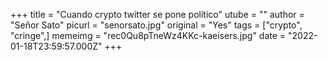+++
title = "Cuando crypto twitter se pone político"
utube = ""
author = "Señor Sato"
picurl = "senorsato.jpg"
original = "Yes"
tags = ["crypto", "cringe",]
memeimg = "rec0Qu8pTneWz4KKc-kaeisers.jpg"
date = "2022-01-18T23:59:57.000Z"
+++